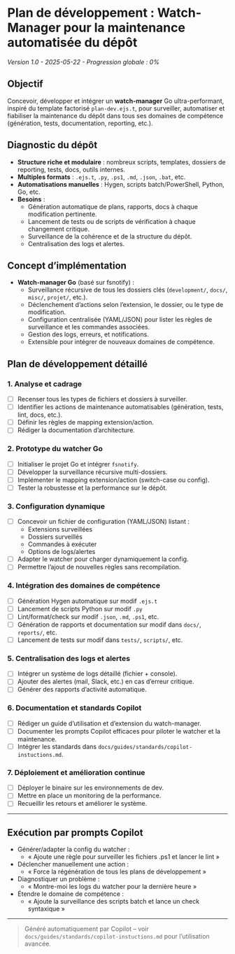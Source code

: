 # Plan de développement : Watch-Manager pour la maintenance automatisée du dépôt

*Version 1.0 - 2025-05-22 - Progression globale : 0%*

## Objectif

Concevoir, développer et intégrer un **watch-manager** Go ultra-performant, inspiré du template factorisé `plan-dev.ejs.t`, pour surveiller, automatiser et fiabiliser la maintenance du dépôt dans tous ses domaines de compétence (génération, tests, documentation, reporting, etc.).

## Diagnostic du dépôt

- **Structure riche et modulaire** : nombreux scripts, templates, dossiers de reporting, tests, docs, outils internes.
- **Multiples formats** : `.ejs.t`, `.py`, `.ps1`, `.md`, `.json`, `.bat`, etc.
- **Automatisations manuelles** : Hygen, scripts batch/PowerShell, Python, Go, etc.
- **Besoins** :
  - Génération automatique de plans, rapports, docs à chaque modification pertinente.
  - Lancement de tests ou de scripts de vérification à chaque changement critique.
  - Surveillance de la cohérence et de la structure du dépôt.
  - Centralisation des logs et alertes.

## Concept d’implémentation

- **Watch-manager Go** (basé sur fsnotify) :
  - Surveillance récursive de tous les dossiers clés (`development/`, `docs/`, `misc/`, `projet/`, etc.).
  - Déclenchement d’actions selon l’extension, le dossier, ou le type de modification.
  - Configuration centralisée (YAML/JSON) pour lister les règles de surveillance et les commandes associées.
  - Gestion des logs, erreurs, et notifications.
  - Extensible pour intégrer de nouveaux domaines de compétence.

## Plan de développement détaillé

### 1. Analyse et cadrage

- [ ] Recenser tous les types de fichiers et dossiers à surveiller.
- [ ] Identifier les actions de maintenance automatisables (génération, tests, lint, docs, etc.).
- [ ] Définir les règles de mapping extension/action.
- [ ] Rédiger la documentation d’architecture.

### 2. Prototype du watcher Go

- [ ] Initialiser le projet Go et intégrer `fsnotify`.
- [ ] Développer la surveillance récursive multi-dossiers.
- [ ] Implémenter le mapping extension/action (switch-case ou config).
- [ ] Tester la robustesse et la performance sur le dépôt.

### 3. Configuration dynamique

- [ ] Concevoir un fichier de configuration (YAML/JSON) listant :
    - Extensions surveillées
    - Dossiers surveillés
    - Commandes à exécuter
    - Options de logs/alertes
- [ ] Adapter le watcher pour charger dynamiquement la config.
- [ ] Permettre l’ajout de nouvelles règles sans recompilation.

### 4. Intégration des domaines de compétence

- [ ] Génération Hygen automatique sur modif `.ejs.t`
- [ ] Lancement de scripts Python sur modif `.py`
- [ ] Lint/format/check sur modif `.json`, `.md`, `.ps1`, etc.
- [ ] Génération de rapports et documentation sur modif dans `docs/`, `reports/`, etc.
- [ ] Lancement de tests sur modif dans `tests/`, `scripts/`, etc.

### 5. Centralisation des logs et alertes

- [ ] Intégrer un système de logs détaillé (fichier + console).
- [ ] Ajouter des alertes (mail, Slack, etc.) en cas d’erreur critique.
- [ ] Générer des rapports d’activité automatique.

### 6. Documentation et standards Copilot

- [ ] Rédiger un guide d’utilisation et d’extension du watch-manager.
- [ ] Documenter les prompts Copilot efficaces pour piloter le watcher et la maintenance.
- [ ] Intégrer les standards dans `docs/guides/standards/copilot-instuctions.md`.

### 7. Déploiement et amélioration continue

- [ ] Déployer le binaire sur les environnements de dev.
- [ ] Mettre en place un monitoring de la performance.
- [ ] Recueillir les retours et améliorer le système.

---

## Exécution par prompts Copilot

- Générer/adapter la config du watcher :
  - « Ajoute une règle pour surveiller les fichiers .ps1 et lancer le lint »
- Déclencher manuellement une action :
  - « Force la régénération de tous les plans de développement »
- Diagnostiquer un problème :
  - « Montre-moi les logs du watcher pour la dernière heure »
- Étendre le domaine de compétence :
  - « Ajoute la surveillance des scripts batch et lance un check syntaxique »

---

> Généré automatiquement par Copilot – voir `docs/guides/standards/copilot-instuctions.md` pour l’utilisation avancée.
